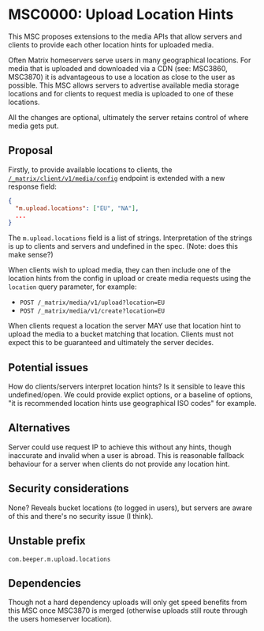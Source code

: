 # MSC0000: Upload Location Hints

This MSC proposes extensions to the media APIs that allow servers and clients to provide each other
location hints for uploaded media.

Often Matrix homeservers serve users in many geographical locations. For media that is uploaded and
downloaded via a CDN (see: MSC3860, MSC3870) it is advantageous to use a location as close to the
user as possible. This MSC allows servers to advertise available media storage locations and for
clients to request media is uploaded to one of these locations.

All the changes are optional, ultimately the server retains control of where media gets put.

## Proposal

Firstly, to provide available locations to clients, the [`/_matrix/client/v1/media/config`](https://spec.matrix.org/v1.11/client-server-api/#get_matrixclientv1mediaconfig)
endpoint is extended with a new response field:

```json
{
  "m.upload.locations": ["EU", "NA"],
  ...
}
```

The `m.upload.locations` field is a list of strings. Interpretation of the strings is up to clients
and servers and undefined in the spec. (Note: does this make sense?)

When clients wish to upload media, they can then include one of the location hints from the config
in upload or create media requests using the `location` query parameter, for example:

- `POST /_matrix/media/v1/upload?location=EU`
- `POST /_matrix/media/v1/create?location=EU`

When clients request a location the server MAY use that location hint to upload the media to a
bucket matching that location. Clients must not expect this to be guaranteed and ultimately the
server decides.

## Potential issues

How do clients/servers interpret location hints? Is it sensible to leave this undefined/open. We 
could provide explict options, or a baseline of options, "it is recommended location hints use
geographical ISO codes" for example.

## Alternatives

Server could use request IP to achieve this without any hints, though inaccurate and invalid when
a user is abroad. This is reasonable fallback behaviour for a server when clients do not provide
any location hint.

## Security considerations

None? Reveals bucket locations (to logged in users), but servers are aware of this and there's
no security issue (I think).

## Unstable prefix

`com.beeper.m.upload.locations`

## Dependencies

Though not a hard dependency uploads will only get speed benefits from this MSC once MSC3870 is
merged (otherwise uploads still route through the users homeserver location).
